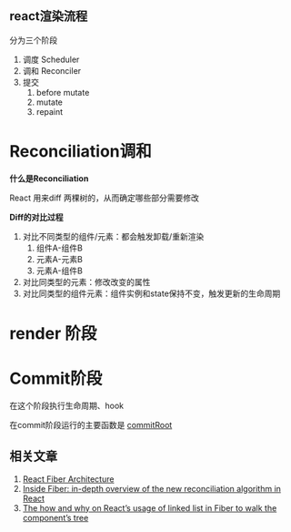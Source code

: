 ## react渲染流程

分为三个阶段
1. 调度 Scheduler
2. 调和 Reconciler
3. 提交
   1. before mutate
   2. mutate
   3. repaint






# Reconciliation调和


**什么是Reconciliation**

React 用来diff 两棵树的，从而确定哪些部分需要修改



**Diff的对比过程**

1. 对比不同类型的组件/元素：都会触发卸载/重新渲染
   1. 组件A-组件B
   2. 元素A-元素B
   3. 元素A-组件B
2. 对比同类型的元素：修改改变的属性
3. 对比同类型的组件元素：组件实例和state保持不变，触发更新的生命周期








# render 阶段

# Commit阶段

在这个阶段执行生命周期、hook


在commit阶段运行的主要函数是 [commitRoot](https://github.com/facebook/react/blob/95a313ec0b957f71798a69d8e83408f40e76765b/packages/react-reconciler/src/ReactFiberScheduler.js#L523)




## 相关文章

1. [React Fiber Architecture](https://github.com/acdlite/react-fiber-architecture)
2. [Inside Fiber: in-depth overview of the new reconciliation algorithm in React](https://indepth.dev/posts/1008/inside-fiber-in-depth-overview-of-the-new-reconciliation-algorithm-in-react)
3. [The how and why on React’s usage of linked list in Fiber to walk the component’s tree](https://medium.com/react-in-depth/the-how-and-why-on-reacts-usage-of-linked-list-in-fiber-67f1014d0eb7)
